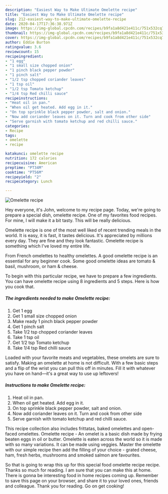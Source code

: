 ```yaml
---
description: "Easiest Way to Make Ultimate Omelette recipe"
title: "Easiest Way to Make Ultimate Omelette recipe"
slug: 212-easiest-way-to-make-ultimate-omelette-recipe
date: 2020-04-17T17:36:38.971Z
image: https://img-global.cpcdn.com/recipes/b9fa1a8d421e411c/751x532cq70/omelette-recipe-recipe-main-photo.jpg
thumbnail: https://img-global.cpcdn.com/recipes/b9fa1a8d421e411c/751x532cq70/omelette-recipe-recipe-main-photo.jpg
cover: https://img-global.cpcdn.com/recipes/b9fa1a8d421e411c/751x532cq70/omelette-recipe-recipe-main-photo.jpg
author: Eddie Burton
ratingvalue: 3.6
reviewcount: 15
recipeingredient:
- "1 egg"
- "1 small size chopped onion"
- "1 pinch black pepper powder"
- "1 pinch salt"
- "1/2 tsp chopped coriander leaves"
- "1 tsp oil"
- "1/2 tsp Tomato ketchup"
- "1/4 tsp Red chilli sauce"
recipeinstructions:
- "Heat oil in pan."
- "When oil get heated. Add egg in it."
- "On top sprinkle black pepper powder, salt and onion."
- "Now add coriander leaves on it. Turn and cook from other side"
- "Serve garnish with tomato ketchup and red chilli sauce."
categories:
- Recipe
tags:
- omelette
- recipe

katakunci: omelette recipe 
nutrition: 172 calories
recipecuisine: American
preptime: "PT34M"
cooktime: "PT56M"
recipeyield: "2"
recipecategory: Lunch

---
```



![Omelette recipe](https://img-global.cpcdn.com/recipes/b9fa1a8d421e411c/751x532cq70/omelette-recipe-recipe-main-photo.jpg)

Hey everyone, it's John, welcome to my recipe page. Today, we're going to prepare a special dish, omelette recipe. One of my favorites food recipes. For mine, I will make it a bit tasty. This will be really delicious.

Omelette recipe is one of the most well liked of recent trending meals in the world. It is easy, it is fast, it tastes delicious. It's appreciated by millions every day. They are fine and they look fantastic. Omelette recipe is something which I've loved my entire life.

From French omelettes to healthy omelettes. A good omelette recipe is an essential for any beginner cook. Some good omelette ideas are tomato &amp; basil, mushroom, or ham &amp; cheese.


To begin with this particular recipe, we have to prepare a few ingredients. You can have omelette recipe using 8 ingredients and 5 steps. Here is how you cook that.

<!--inarticleads1-->

##### The ingredients needed to make Omelette recipe:

1. Get 1 egg
1. Get 1 small size chopped onion
1. Make ready 1 pinch black pepper powder
1. Get 1 pinch salt
1. Take 1/2 tsp chopped coriander leaves
1. Take 1 tsp oil
1. Get 1/2 tsp Tomato ketchup
1. Take 1/4 tsp Red chilli sauce


Loaded with your favorite meats and vegetables, these omelets are sure to satisfy. Making an omelette at home is not difficult. With a few basic steps and a flip of the wrist you can pull this off in minutes. Fill it with whatever you have on hand—it&#39;s a great way to use up leftovers! 

<!--inarticleads2-->

##### Instructions to make Omelette recipe:

1. Heat oil in pan.
1. When oil get heated. Add egg in it.
1. On top sprinkle black pepper powder, salt and onion.
1. Now add coriander leaves on it. Turn and cook from other side
1. Serve garnish with tomato ketchup and red chilli sauce.


This recipe collection also includes frittatas, baked omelettes and open-faced omelettes. Omelette recipe - An omelet is a basic dish made by frying beaten eggs in oil or butter. Omelette is eaten across the world so it is made with so many variations. It can be made using veggies. Master the omelette with our simple recipe then add the filling of your choice - grated cheese, ham, fresh herbs, mushrooms and smoked salmon are favourites. 

So that is going to wrap this up for this special food omelette recipe recipe. Thanks so much for reading. I am sure that you can make this at home. There is gonna be interesting food in home recipes coming up. Remember to save this page on your browser, and share it to your loved ones, friends and colleague. Thank you for reading. Go on get cooking!
